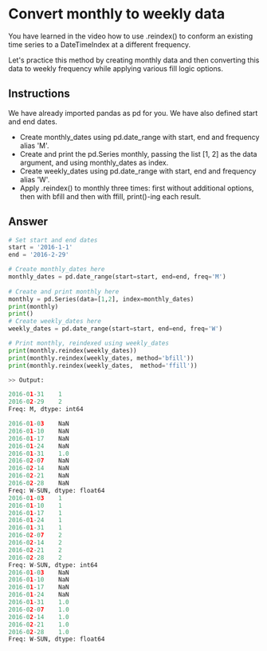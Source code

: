 # Convert monthly to weekly data
You have learned in the video how to use .reindex() to conform an existing time series to a DateTimeIndex at a different frequency.

Let's practice this method by creating monthly data and then converting this data to weekly frequency while applying various fill logic options.

## Instructions
We have already imported pandas as pd for you. We have also defined start and end dates.

- Create monthly_dates using pd.date_range with start, end and frequency alias 'M'.
- Create and print the pd.Series monthly, passing the list [1, 2] as the data argument, and using monthly_dates as index.
- Create weekly_dates using pd.date_range with start, end and frequency alias 'W'.
- Apply .reindex() to monthly three times: first without additional options, then with bfill and then with ffill, print()-ing each result.

## Answer
```py
# Set start and end dates
start = '2016-1-1'
end = '2016-2-29'

# Create monthly_dates here
monthly_dates = pd.date_range(start=start, end=end, freq='M')
 
# Create and print monthly here
monthly = pd.Series(data=[1,2], index=monthly_dates)
print(monthly)
print()
# Create weekly_dates here
weekly_dates = pd.date_range(start=start, end=end, freq='W')

# Print monthly, reindexed using weekly_dates
print(monthly.reindex(weekly_dates))
print(monthly.reindex(weekly_dates, method='bfill'))
print(monthly.reindex(weekly_dates,  method='ffill'))
```

```py
>> Output:

2016-01-31    1
2016-02-29    2
Freq: M, dtype: int64

2016-01-03    NaN
2016-01-10    NaN
2016-01-17    NaN
2016-01-24    NaN
2016-01-31    1.0
2016-02-07    NaN
2016-02-14    NaN
2016-02-21    NaN
2016-02-28    NaN
Freq: W-SUN, dtype: float64
2016-01-03    1
2016-01-10    1
2016-01-17    1
2016-01-24    1
2016-01-31    1
2016-02-07    2
2016-02-14    2
2016-02-21    2
2016-02-28    2
Freq: W-SUN, dtype: int64
2016-01-03    NaN
2016-01-10    NaN
2016-01-17    NaN
2016-01-24    NaN
2016-01-31    1.0
2016-02-07    1.0
2016-02-14    1.0
2016-02-21    1.0
2016-02-28    1.0
Freq: W-SUN, dtype: float64
```
